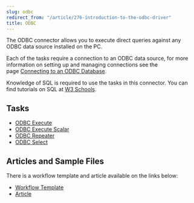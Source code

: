 ```yaml
---
slug: odbc
redirect_from: "/article/276-introduction-to-the-odbc-driver"
title: ODBC
---
```

The ODBC connector allows you to execute direct queries against any ODBC data source installed on the PC.

Each of the tasks require a connection to an ODBC data source, for more information on setting up and managing connections see the page [Connecting to an ODBC Database](connecting-to-an-odbc-database).

Knowledge of SQL is required to use the tasks in this connector. You can find tutorials on SQL at [W3 Schools](http://www.w3schools.com/sql/default.asp).

## Tasks

 * [ODBC Execute](odbc-execute)
 * [ODBC Execute Scalar](odbc-execute-scalar)
 * [ODBC Repeater](odbc-repeater)
 * [ODBC Select](odbc-select)

## Articles and Sample Files
There is a workflow template and article available on the links below:

 * [Workflow Template](https://github.com/zynksoftware/samples/tree/master/Workflow%20Samples)
 * [Article](odbc-connector)

